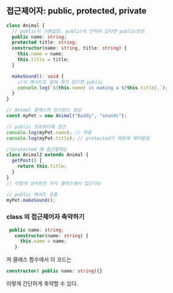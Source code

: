 ## 접근제어자: public, protected, private

```typescript
class Animal {
  // public이 기본값임. public이 안적혀 있다면 public인것
  public name: string;
  protected title: string;
  constructor(name: string, title: string) {
    this.name = name;
    this.title = title;
  }

  makeSound(): void {
    //이 메서드도 앞에 뭐가 없으면 public
    console.log(`${this.name} is making a ${this.title}.`);
  }
}

// Animal 클래스의 인스턴스 생성
const myPet = new Animal("Buddy", "sounds");

// public 프로퍼티에 접근
console.log(myPet.name); // 허용
console.log(myPet.title); // protected기 때문에 에러발생

//protected 에 접근할때는
class Animal2 extends Animal {
  getPost() {
    return this.title;
  }
}
// 이렇게 상속받은 자식 클래스에서 접근가능

// public 메서드 호출
myPet.makeSound();
```

### class 의 접근제어자 축약하기

```typescript
 public name: string;
   constructor(name: string) {
     this.name = name;
   }
```

저 클래스 함수에서 이 코드는

```typescript
constructor( public name: string){}

```

이렇게 간단하게 축약할 수 있다.
